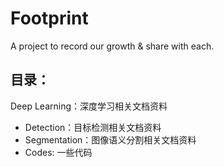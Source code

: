 # Footprint
A project to record our growth &amp; share with each.



## 目录：

Deep Learning：深度学习相关文档资料

- Detection：目标检测相关文档资料
- Segmentation：图像语义分割相关文档资料
- Codes: 一些代码
